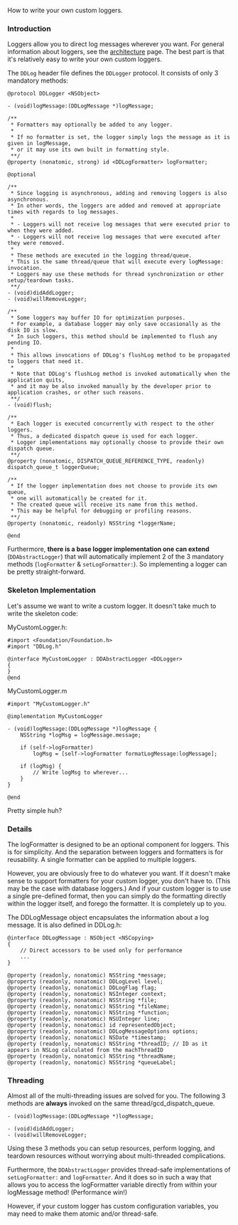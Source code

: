 How to write your own custom loggers.

### Introduction

Loggers allow you to direct log messages wherever you want. For general information about loggers, see the [architecture](Architecture.md) page. The best part is that it's relatively easy to write your own custom loggers.

The `DDLog` header file defines the `DDLogger` protocol. It consists of only 3 mandatory methods:

```objc
@protocol DDLogger <NSObject>

- (void)logMessage:(DDLogMessage *)logMessage;

/**
 * Formatters may optionally be added to any logger.
 *
 * If no formatter is set, the logger simply logs the message as it is given in logMessage,
 * or it may use its own built in formatting style.
 **/
@property (nonatomic, strong) id <DDLogFormatter> logFormatter;

@optional

/**
 * Since logging is asynchronous, adding and removing loggers is also asynchronous.
 * In other words, the loggers are added and removed at appropriate times with regards to log messages.
 *
 * - Loggers will not receive log messages that were executed prior to when they were added.
 * - Loggers will not receive log messages that were executed after they were removed.
 *
 * These methods are executed in the logging thread/queue.
 * This is the same thread/queue that will execute every logMessage: invocation.
 * Loggers may use these methods for thread synchronization or other setup/teardown tasks.
 **/
- (void)didAddLogger;
- (void)willRemoveLogger;

/**
 * Some loggers may buffer IO for optimization purposes.
 * For example, a database logger may only save occasionally as the disk IO is slow.
 * In such loggers, this method should be implemented to flush any pending IO.
 *
 * This allows invocations of DDLog's flushLog method to be propagated to loggers that need it.
 *
 * Note that DDLog's flushLog method is invoked automatically when the application quits,
 * and it may be also invoked manually by the developer prior to application crashes, or other such reasons.
 **/
- (void)flush;

/**
 * Each logger is executed concurrently with respect to the other loggers.
 * Thus, a dedicated dispatch queue is used for each logger.
 * Logger implementations may optionally choose to provide their own dispatch queue.
 **/
@property (nonatomic, DISPATCH_QUEUE_REFERENCE_TYPE, readonly) dispatch_queue_t loggerQueue;

/**
 * If the logger implementation does not choose to provide its own queue,
 * one will automatically be created for it.
 * The created queue will receive its name from this method.
 * This may be helpful for debugging or profiling reasons.
 **/
@property (nonatomic, readonly) NSString *loggerName;

@end
```

Furthermore, **there is a base logger implementation one can extend** (`DDAbstractLogger`) that will automatically implement 2 of the 3 mandatory methods (`logFormatter` & `setLogFormatter:`). So implementing a logger can be pretty straight-forward.

### Skeleton Implementation

Let's assume we want to write a custom logger. It doesn't take much to write the skeleton code:

MyCustomLogger.h:
```objc
#import <Foundation/Foundation.h>
#import "DDLog.h"

@interface MyCustomLogger : DDAbstractLogger <DDLogger>
{
}
@end
```

MyCustomLogger.m
```objc
#import "MyCustomLogger.h"

@implementation MyCustomLogger

- (void)logMessage:(DDLogMessage *)logMessage {
    NSString *logMsg = logMessage.message;

    if (self->logFormatter)
        logMsg = [self->logFormatter formatLogMessage:logMessage];

    if (logMsg) {
        // Write logMsg to wherever...
    }
}

@end
```

Pretty simple huh?

### Details

The logFormatter is designed to be an optional component for loggers. This is for simplicity. And the separation between loggers and formatters is for reusability. A single formatter can be applied to multiple loggers.

However, you are obviously free to do whatever you want. If it doesn't make sense to support formatters for your custom logger, you don't have to. (This may be the case with database loggers.) And if your custom logger is to use a single pre-defined format, then you can simply do the formatting directly within the logger itself, and forego the formatter. It is completely up to you.

The DDLogMessage object encapsulates the information about a log message. It is also defined in DDLog.h:

```objc
@interface DDLogMessage : NSObject <NSCopying>
{
    // Direct accessors to be used only for performance
    ...
}

@property (readonly, nonatomic) NSString *message;
@property (readonly, nonatomic) DDLogLevel level;
@property (readonly, nonatomic) DDLogFlag flag;
@property (readonly, nonatomic) NSInteger context;
@property (readonly, nonatomic) NSString *file;
@property (readonly, nonatomic) NSString *fileName;
@property (readonly, nonatomic) NSString *function;
@property (readonly, nonatomic) NSUInteger line;
@property (readonly, nonatomic) id representedObject;
@property (readonly, nonatomic) DDLogMessageOptions options;
@property (readonly, nonatomic) NSDate *timestamp;
@property (readonly, nonatomic) NSString *threadID; // ID as it appears in NSLog calculated from the machThreadID
@property (readonly, nonatomic) NSString *threadName;
@property (readonly, nonatomic) NSString *queueLabel;

```

### Threading

Almost all of the multi-threading issues are solved for you. The following 3 methods are **always** invoked on the same thread/gcd_dispatch_queue.
```objc
- (void)logMessage:(DDLogMessage *)logMessage;

- (void)didAddLogger;
- (void)willRemoveLogger;
```

Using these 3 methods you can setup resources, perform logging, and teardown resources without worrying about multi-threaded complications.

Furthermore, the `DDAbstractLogger` provides thread-safe implementations of `setLogFormatter:` and `logFormatter`. And it does so in such a way that allows you to access the logFormatter variable directly from within your logMessage method! (Performance win!)

However, if your custom logger has custom configuration variables, you may need to make them atomic and/or thread-safe.
